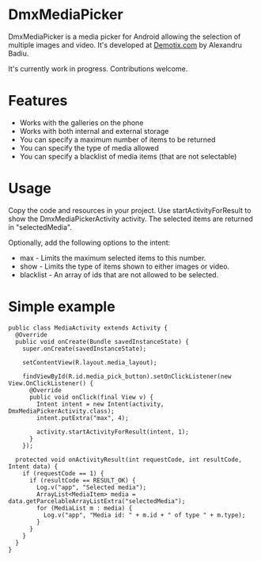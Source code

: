 DmxMediaPicker
==============

DmxMediaPicker is a media picker for Android allowing the selection of multiple images and video. It's developed at [Demotix.com](http://www.demotix.com/ "Demotix.com") by Alexandru Badiu.

It's currently work in progress. Contributions welcome.

Features
========

* Works with the galleries on the phone
* Works with both internal and external storage
* You can specify a maximum number of items to be returned
* You can specify the type of media allowed
* You can specify a blacklist of media items (that are not selectable)

Usage
=====

Copy the code and resources in your project. Use startActivityForResult to show the DmxMediaPickerActivity activity. The selected items are returned in "selectedMedia".

Optionally, add the following options to the intent:

* max - Limits the maximum selected items to this number.
* show - Limits the type of items shown to either images or video.
* blacklist - An array of ids that are not allowed to be selected.

Simple example
==============

    public class MediaActivity extends Activity {
      @Override
      public void onCreate(Bundle savedInstanceState) {
        super.onCreate(savedInstanceState);

        setContentView(R.layout.media_layout);    
      
        findViewById(R.id.media_pick_button).setOnClickListener(new View.OnClickListener() {
          @Override
          public void onClick(final View v) {
            Intent intent = new Intent(activity, DmxMediaPickerActivity.class);
            intent.putExtra("max", 4);

            activity.startActivityForResult(intent, 1);
          }
        });

      protected void onActivityResult(int requestCode, int resultCode, Intent data) {
        if (requestCode == 1) {
          if (resultCode == RESULT_OK) {
            Log.v("app", "Selected media");
            ArrayList<MediaItem> media = data.getParcelableArrayListExtra("selectedMedia");
            for (MediaList m : media) {
              Log.v("app", "Media id: " + m.id + " of type " + m.type);
            }
          }
        }
      }
    }
